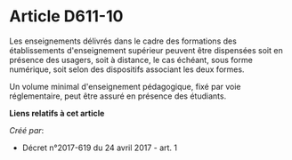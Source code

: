 # Article D611-10

Les enseignements délivrés dans le cadre des formations des établissements d'enseignement supérieur peuvent être dispensées
soit en présence des usagers, soit à distance, le cas échéant, sous forme numérique, soit selon des dispositifs associant les
deux formes.

Un volume minimal d'enseignement pédagogique, fixé par voie réglementaire, peut être assuré en présence des étudiants.

**Liens relatifs à cet article**

_Créé par_:

  - Décret n°2017-619 du 24 avril 2017 - art. 1
